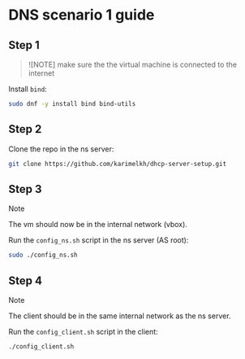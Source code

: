 # DNS scenario 1 guide

## Step 1

> ![NOTE]
> make sure the the virtual machine is connected to the internet

Install `bind`:

```sh
sudo dnf -y install bind bind-utils
```

## Step 2

Clone the repo in the ns server:

```sh
git clone https://github.com/karimelkh/dhcp-server-setup.git
```

## Step 3

> [!NOTE]
> The vm should now be in the internal network (vbox).

Run the `config_ns.sh` script in the ns server (AS root):

```sh
sudo ./config_ns.sh
```

## Step 4

> [!NOTE]
> The client should be in the same internal network as the ns server.

Run the `config_client.sh` script in the client:

```sh
./config_client.sh
```
